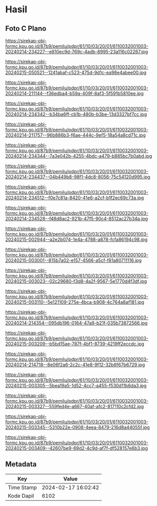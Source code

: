 # Hasil

## Foto C Plano

https://sirekap-obj-formc.kpu.go.id/87b9/pemilu/pdpr/61/10/03/20/01/6110032001003-20240214-234227--e810ec9d-769c-4adb-8995-23a116c02267.jpg

https://sirekap-obj-formc.kpu.go.id/87b9/pemilu/pdpr/61/10/03/20/01/6110032001003-20240215-050521--1241abaf-c523-475d-9d1c-ea98e4abee00.jpg

https://sirekap-obj-formc.kpu.go.id/87b9/pemilu/pdpr/61/10/03/20/01/6110032001003-20240214-211144--f36edba4-b59a-409f-8af3-5f591b5810ee.jpg

https://sirekap-obj-formc.kpu.go.id/87b9/pemilu/pdpr/61/10/03/20/01/6110032001003-20240214-234342--b34ba6ff-cb1b-480b-b3be-13d3327bf7cc.jpg

https://sirekap-obj-formc.kpu.go.id/87b9/pemilu/pdpr/61/10/03/20/01/6110032001003-20240214-211757--96b886b3-f6ae-444c-9ef5-18a54a8cd71c.jpg

https://sirekap-obj-formc.kpu.go.id/87b9/pemilu/pdpr/61/10/03/20/01/6110032001003-20240214-234344--7a3e042b-4255-4bdc-a479-b885bc7b0abd.jpg

https://sirekap-obj-formc.kpu.go.id/87b9/pemilu/pdpr/61/10/03/20/01/6110032001003-20240214-234437--04b449b8-98f1-4dc8-8056-75c54120d995.jpg

https://sirekap-obj-formc.kpu.go.id/87b9/pemilu/pdpr/61/10/03/20/01/6110032001003-20240214-234512--f0e7c81a-8420-41e6-a2cf-b1f2ec69c73a.jpg

https://sirekap-obj-formc.kpu.go.id/87b9/pemilu/pdpr/61/10/03/20/01/6110032001003-20240214-234528--f48d8ac2-921b-47f5-90c4-8512ac27b34a.jpg

https://sirekap-obj-formc.kpu.go.id/87b9/pemilu/pdpr/61/10/03/20/01/6110032001003-20240215-002944--a2e2b074-1e4a-4788-a878-fcfa86194c98.jpg

https://sirekap-obj-formc.kpu.go.id/87b9/pemilu/pdpr/61/10/03/20/01/6110032001003-20240215-003001--815b7a02-e157-4566-a5cf-f81a80711116.jpg

https://sirekap-obj-formc.kpu.go.id/87b9/pemilu/pdpr/61/10/03/20/01/6110032001003-20240215-003023--02c29680-f3d8-4a2f-9567-5e1770d4f3df.jpg

https://sirekap-obj-formc.kpu.go.id/87b9/pemilu/pdpr/61/10/03/20/01/6110032001003-20240215-003110--5e121109-275e-4bca-b908-4c764a8af181.jpg

https://sirekap-obj-formc.kpu.go.id/87b9/pemilu/pdpr/61/10/03/20/01/6110032001003-20240214-214354--095db196-0164-47a9-b21f-035b73872566.jpg

https://sirekap-obj-formc.kpu.go.id/87b9/pemilu/pdpr/61/10/03/20/01/6110032001003-20240215-003209--b5bd15ae-787f-4bf1-8739-4219ff2eccdc.jpg

https://sirekap-obj-formc.kpu.go.id/87b9/pemilu/pdpr/61/10/03/20/01/6110032001003-20240214-214718--8e06f2a6-2c2c-41e8-9f12-32b6f67b6729.jpg

https://sirekap-obj-formc.kpu.go.id/87b9/pemilu/pdpr/61/10/03/20/01/6110032001003-20240215-003305--5bea19a5-1d52-4cc7-a455-f530d11b6da3.jpg

https://sirekap-obj-formc.kpu.go.id/87b9/pemilu/pdpr/61/10/03/20/01/6110032001003-20240215-003327--559fed4e-a667-40af-afc2-817110c2cfd2.jpg

https://sirekap-obj-formc.kpu.go.id/87b9/pemilu/pdpr/61/10/03/20/01/6110032001003-20240215-003345--5310b22e-0908-4eea-8479-216d8a44055f.jpg

https://sirekap-obj-formc.kpu.go.id/87b9/pemilu/pdpr/61/10/03/20/01/6110032001003-20240215-003409--42607be9-69d2-4c9d-af7f-df528157e6b3.jpg


## Metadata

| Key        | Value               |
| ---------- | ------------------- |
| Time Stamp | 2024-02-17 16:02:42 |
| Kode Dapil | 6102                |



